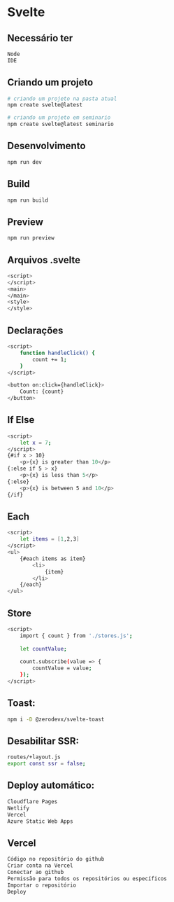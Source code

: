 # Svelte

## Necessário ter

```bash
Node
IDE
```

## Criando um projeto

```bash
# criando um projeto na pasta atual
npm create svelte@latest

# criando um projeto em seminario
npm create svelte@latest seminario
```

## Desenvolvimento

```bash
npm run dev
```

## Build

```bash
npm run build
```

## Preview
```bash
npm run preview
```

## Arquivos .svelte
```bash
<script>
</script>
<main>
</main>
<style>
</style>
```  

## Declarações
```bash
<script>
	function handleClick() {
		count += 1;
	}
</script>

<button on:click={handleClick}>
	Count: {count}
</button>
``` 

## If Else
```bash
<script>
	let x = 7;
</script>
{#if x > 10}
	<p>{x} is greater than 10</p>
{:else if 5 > x}
	<p>{x} is less than 5</p>
{:else}
	<p>{x} is between 5 and 10</p>
{/if}
```

## Each
```bash
<script>
	let items = [1,2,3]
</script>
<ul>
	{#each items as item}
		<li>
			{item}			
		</li>
	{/each}
</ul>
```

## Store
```bash
<script>
	import { count } from './stores.js';
  
	let countValue;
  
	count.subscribe(value => {
		countValue = value;
	});
</script>
```

## Toast:	
```bash
npm i -D @zerodevx/svelte-toast
```

## Desabilitar SSR:
```bash
routes/+layout.js
export const ssr = false;
```
  
## Deploy automático:
```bash
Cloudflare Pages
Netlify
Vercel
Azure Static Web Apps
```

## Vercel
```bash
Código no repositório do github
Criar conta na Vercel
Conectar ao github
Permissão para todos os repositórios ou específicos
Importar o repositório
Deploy
```
